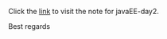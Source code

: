 Click the [link](https://stardream-x.github.io/2022/09/20/JavaEEnote2/) to visit the note for javaEE-day2.

Best regards